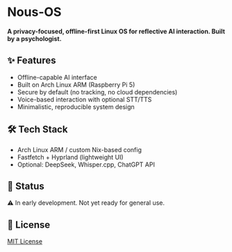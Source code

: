 # Nous-OS

**A privacy-focused, offline-first Linux OS for reflective AI interaction. Built by a psychologist.**

## ✨ Features
- Offline-capable AI interface
- Built on Arch Linux ARM (Raspberry Pi 5)
- Secure by default (no tracking, no cloud dependencies)
- Voice-based interaction with optional STT/TTS
- Minimalistic, reproducible system design

## 🛠️ Tech Stack
- Arch Linux ARM / custom Nix-based config
- Fastfetch + Hyprland (lightweight UI)
- Optional: DeepSeek, Whisper.cpp, ChatGPT API

## 🚧 Status
⚠️ In early development. Not yet ready for general use.

## 📜 License
[MIT License](LICENSE)
